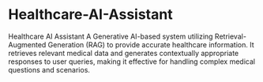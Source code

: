 # Healthcare-AI-Assistant
Healthcare AI Assistant A Generative AI-based system utilizing Retrieval-Augmented Generation (RAG) to provide accurate healthcare information. It retrieves relevant medical data and generates contextually appropriate responses to user queries, making it effective for handling complex medical questions and scenarios.

